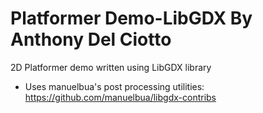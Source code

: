 Platformer Demo-LibGDX By Anthony Del Ciotto
========================

2D Platformer demo written using LibGDX library

- Uses manuelbua's post processing utilities: https://github.com/manuelbua/libgdx-contribs
